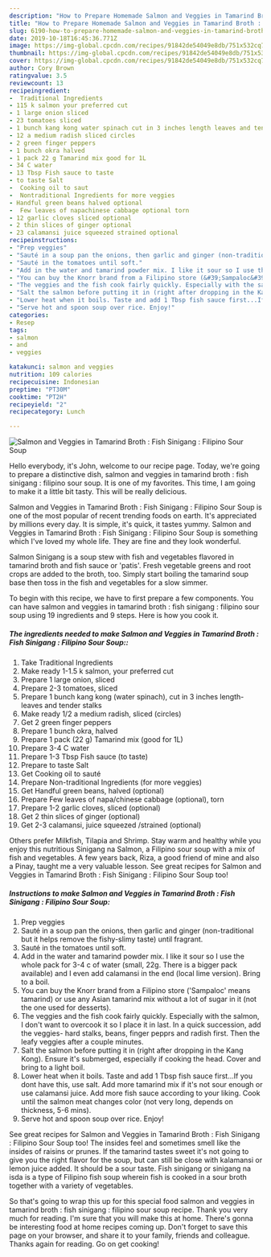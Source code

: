 ```yaml
---
description: "How to Prepare Homemade Salmon and Veggies in Tamarind Broth : Fish Sinigang : Filipino Sour Soup"
title: "How to Prepare Homemade Salmon and Veggies in Tamarind Broth : Fish Sinigang : Filipino Sour Soup"
slug: 6190-how-to-prepare-homemade-salmon-and-veggies-in-tamarind-broth-fish-sinigang-filipino-sour-soup
date: 2019-10-18T16:45:36.771Z
image: https://img-global.cpcdn.com/recipes/91842de54049e8db/751x532cq70/salmon-and-veggies-in-tamarind-broth-fish-sinigang-filipino-sour-soup-recipe-main-photo.jpg
thumbnail: https://img-global.cpcdn.com/recipes/91842de54049e8db/751x532cq70/salmon-and-veggies-in-tamarind-broth-fish-sinigang-filipino-sour-soup-recipe-main-photo.jpg
cover: https://img-global.cpcdn.com/recipes/91842de54049e8db/751x532cq70/salmon-and-veggies-in-tamarind-broth-fish-sinigang-filipino-sour-soup-recipe-main-photo.jpg
author: Cory Brown
ratingvalue: 3.5
reviewcount: 13
recipeingredient:
-  Traditional Ingredients
- 115 k salmon your preferred cut
- 1 large onion sliced
- 23 tomatoes sliced
- 1 bunch kang kong water spinach cut in 3 inches length leaves and tender stalks
- 12 a medium radish sliced circles
- 2 green finger peppers
- 1 bunch okra halved
- 1 pack 22 g Tamarind mix good for 1L
- 34 C water
- 13 Tbsp Fish sauce to taste
- to taste Salt
-  Cooking oil to saut
-  Nontraditional Ingredients for more veggies
- Handful green beans halved optional
-  Few leaves of napachinese cabbage optional torn
- 12 garlic cloves sliced optional
- 2 thin slices of ginger optional
- 23 calamansi juice squeezed strained optional
recipeinstructions:
- "Prep veggies"
- "Sauté in a soup pan the onions, then garlic and ginger (non-traditional but it helps remove the fishy-slimy taste) until fragrant."
- "Sauté in the tomatoes until soft."
- "Add in the water and tamarind powder mix. I like it sour so I use the whole pack for 3-4 c of water (small, 22g. There is a bigger pack available) and I even add calamansi in the end (local lime version). Bring to a boil."
- "You can buy the Knorr brand from a Filipino store (&#39;Sampaloc&#39; means tamarind) or use any Asian tamarind mix without a lot of sugar in it (not the one used for desserts)."
- "The veggies and the fish cook fairly quickly. Especially with the salmon, I don&#39;t want to overcook it so I place it in last. In a quick succession, add the veggies- hard stalks, beans, finger pepprs and radish first. Then the leafy veggies after a couple minutes."
- "Salt the salmon before putting it in (right after dropping in the Kang Kong). Ensure it&#39;s submerged, especially if cooking the head. Cover and bring to a light boil."
- "Lower heat when it boils. Taste and add 1 Tbsp fish sauce first...If you dont have this, use salt. Add more tamarind mix if it&#39;s not sour enough or use calamansi juice. Add more fish sauce according to your liking. Cook until the salmon meat changes color (not very long, depends on thickness, 5-6 mins)."
- "Serve hot and spoon soup over rice. Enjoy!"
categories:
- Resep
tags:
- salmon
- and
- veggies

katakunci: salmon and veggies
nutrition: 109 calories
recipecuisine: Indonesian
preptime: "PT30M"
cooktime: "PT2H"
recipeyield: "2"
recipecategory: Lunch

---
```



![Salmon and Veggies in Tamarind Broth : Fish Sinigang : Filipino Sour Soup](https://img-global.cpcdn.com/recipes/91842de54049e8db/751x532cq70/salmon-and-veggies-in-tamarind-broth-fish-sinigang-filipino-sour-soup-recipe-main-photo.jpg)

Hello everybody, it's John, welcome to our recipe page. Today, we're going to prepare a distinctive dish, salmon and veggies in tamarind broth : fish sinigang : filipino sour soup. It is one of my favorites. This time, I am going to make it a little bit tasty. This will be really delicious.

Salmon and Veggies in Tamarind Broth : Fish Sinigang : Filipino Sour Soup is one of the most popular of recent trending foods on earth. It's appreciated by millions every day. It is simple, it's quick, it tastes yummy. Salmon and Veggies in Tamarind Broth : Fish Sinigang : Filipino Sour Soup is something which I've loved my whole life. They are fine and they look wonderful.

Salmon Sinigang is a soup stew with fish and vegetables flavored in tamarind broth and fish sauce or &#39;patis&#39;. Fresh vegetable greens and root crops are added to the broth, too. Simply start boiling the tamarind soup base then toss in the fish and vegetables for a slow simmer.


To begin with this recipe, we have to first prepare a few components. You can have salmon and veggies in tamarind broth : fish sinigang : filipino sour soup using 19 ingredients and 9 steps. Here is how you cook it.

##### The ingredients needed to make Salmon and Veggies in Tamarind Broth : Fish Sinigang : Filipino Sour Soup::

1. Take  Traditional Ingredients
1. Make ready 1-1.5 k salmon, your preferred cut
1. Prepare 1 large onion, sliced
1. Prepare 2-3 tomatoes, sliced
1. Prepare 1 bunch kang kong (water spinach), cut in 3 inches length- leaves and tender stalks
1. Make ready 1/2 a medium radish, sliced (circles)
1. Get 2 green finger peppers
1. Prepare 1 bunch okra, halved
1. Prepare 1 pack (22 g) Tamarind mix (good for 1L)
1. Prepare 3-4 C water
1. Prepare 1-3 Tbsp Fish sauce (to taste)
1. Prepare to taste Salt
1. Get  Cooking oil to sauté
1. Prepare  Non-traditional Ingredients (for more veggies)
1. Get Handful green beans, halved (optional)
1. Prepare  Few leaves of napa/chinese cabbage (optional), torn
1. Prepare 1-2 garlic cloves, sliced (optional)
1. Get 2 thin slices of ginger (optional)
1. Get 2-3 calamansi, juice squeezed /strained (optional)


Others prefer Milkfish, Tilapia and Shrimp. Stay warm and healthy while you enjoy this nutritious Sinigang na Salmon, a Filipino sour soup with a mix of fish and vegetables. A few years back, Riza, a good friend of mine and also a Pinay, taught me a very valuable lesson. See great recipes for Salmon and Veggies in Tamarind Broth : Fish Sinigang : Filipino Sour Soup too! 

##### Instructions to make Salmon and Veggies in Tamarind Broth : Fish Sinigang : Filipino Sour Soup:

1. Prep veggies
1. Sauté in a soup pan the onions, then garlic and ginger (non-traditional but it helps remove the fishy-slimy taste) until fragrant.
1. Sauté in the tomatoes until soft.
1. Add in the water and tamarind powder mix. I like it sour so I use the whole pack for 3-4 c of water (small, 22g. There is a bigger pack available) and I even add calamansi in the end (local lime version). Bring to a boil.
1. You can buy the Knorr brand from a Filipino store (&#39;Sampaloc&#39; means tamarind) or use any Asian tamarind mix without a lot of sugar in it (not the one used for desserts).
1. The veggies and the fish cook fairly quickly. Especially with the salmon, I don&#39;t want to overcook it so I place it in last. In a quick succession, add the veggies- hard stalks, beans, finger pepprs and radish first. Then the leafy veggies after a couple minutes.
1. Salt the salmon before putting it in (right after dropping in the Kang Kong). Ensure it&#39;s submerged, especially if cooking the head. Cover and bring to a light boil.
1. Lower heat when it boils. Taste and add 1 Tbsp fish sauce first...If you dont have this, use salt. Add more tamarind mix if it&#39;s not sour enough or use calamansi juice. Add more fish sauce according to your liking. Cook until the salmon meat changes color (not very long, depends on thickness, 5-6 mins).
1. Serve hot and spoon soup over rice. Enjoy!


See great recipes for Salmon and Veggies in Tamarind Broth : Fish Sinigang : Filipino Sour Soup too! The insides feel and sometimes smell like the insides of raisins or prunes. If the tamarind tastes sweet it&#39;s not going to give you the right flavor for the soup, but can still be close with kalamansi or lemon juice added. It should be a sour taste. Fish sinigang or sinigang na isda is a type of Filipino fish soup wherein fish is cooked in a sour broth together with a variety of vegetables. 

So that's going to wrap this up for this special food salmon and veggies in tamarind broth : fish sinigang : filipino sour soup recipe. Thank you very much for reading. I'm sure that you will make this at home. There's gonna be interesting food at home recipes coming up. Don't forget to save this page on your browser, and share it to your family, friends and colleague. Thanks again for reading. Go on get cooking!
